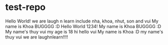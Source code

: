 # test-repo

Hello World!
we are laugh n learn
include nha, khoa, nhut, son and vui
My name is Khoa BUGGGG :D
Hello World 1234!
My name is Khoa BUGGGG :D
My name's thuy vui
my age is 18
hi
hello vui
My name is Khoa :D
my name's thuy vui
we are laughnlearn!!!!
